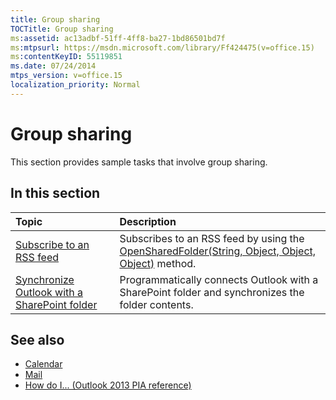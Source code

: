 ```yaml
---
title: Group sharing
TOCTitle: Group sharing
ms:assetid: ac13adbf-51ff-4ff8-ba27-1bd86501bd7f
ms:mtpsurl: https://msdn.microsoft.com/library/Ff424475(v=office.15)
ms:contentKeyID: 55119851
ms.date: 07/24/2014
mtps_version: v=office.15
localization_priority: Normal
---
```


# Group sharing

This section provides sample tasks that involve group sharing.

## In this section

|Topic|Description|
|:----|:----------|
|[Subscribe to an RSS feed](how-to-subscribe-to-an-rss-feed.md)  |Subscribes to an RSS feed by using the [OpenSharedFolder(String, Object, Object, Object)](https://msdn.microsoft.com/library/bb610157\(v=office.15\)) method.|
|[Synchronize Outlook with a SharePoint folder](how-to-synchronize-outlook-with-a-sharepoint-folder.md)  |Programmatically connects Outlook with a SharePoint folder and synchronizes the folder contents.|

## See also

- [Calendar](calendar.md)
- [Mail](mail.md)
- [How do I... (Outlook 2013 PIA reference)](how-do-i-outlook-2013-pia-reference.md)

